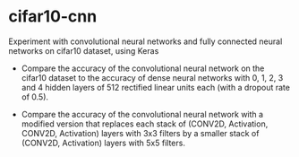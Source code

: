 # cifar10-cnn
Experiment with convolutional neural networks and fully connected neural networks on cifar10 dataset, using Keras

- Compare the accuracy of the convolutional neural network on the cifar10 dataset to the accuracy of dense neural networks with 0, 1, 2, 3 and 4 hidden layers of 512 rectified linear units each (with a dropout rate of 0.5).

- Compare the accuracy of the convolutional neural network with a modified version that replaces each stack of (CONV2D, Activation, CONV2D, Activation) layers with 3x3 filters by a smaller stack of (CONV2D, Activation) layers with 5x5 filters. 
